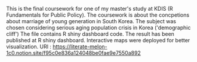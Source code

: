 This is the final coursework for one of my master's study at KDIS (R Fundamentals for Public Policy). The coursework is about the concpetions about marriage of young generation in South Korea.
The subject was chosen considering serious aging population crisis in Korea ('demographic cliff')
The file contains R shiny dashboard code.
The result has been published at R shiny dashboard. Interactive maps were deployed for better visualization.
URl : https://literate-melon-1c0.notion.site/f95c0e836a124048be0fae9e7550a892 

